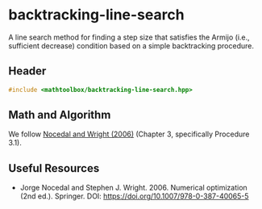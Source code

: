 # backtracking-line-search

A line search method for finding a step size that satisfies the Armijo (i.e., sufficient decrease) condition based on a simple backtracking procedure.

## Header

```cpp
#include <mathtoolbox/backtracking-line-search.hpp>
```

## Math and Algorithm

We follow [Nocedal and Wright (2006)](https://doi.org/10.1007/978-0-387-40065-5) (Chapter 3, specifically Procedure 3.1).

## Useful Resources

- Jorge Nocedal and Stephen J. Wright. 2006. Numerical optimization (2nd ed.). Springer. DOI: <https://doi.org/10.1007/978-0-387-40065-5>
